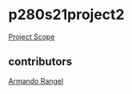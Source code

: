 # p280s21project2
[Project Scope](https://sergerey.org/pbpl280s21/projects.html#spatial-inequality-dynamics)
## contributors
[Armando Rangel](https://github.com/armandrg13/)


